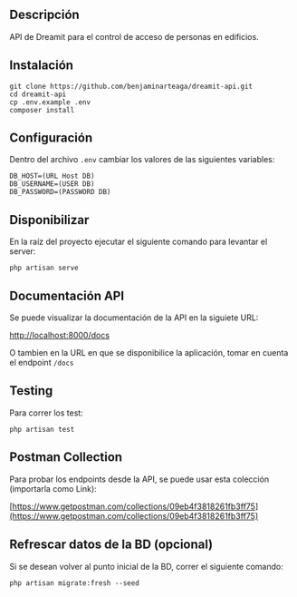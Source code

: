 ## Descripción

API de Dreamit para el control de acceso de personas en edificios.

## Instalación

	git clone https://github.com/benjaminarteaga/dreamit-api.git
	cd dreamit-api
	cp .env.example .env
	composer install

## Configuración

Dentro del archivo `.env` cambiar los valores de las siguientes variables:

	DB_HOST=(URL Host DB)
	DB_USERNAME=(USER DB)
	DB_PASSWORD=(PASSWORD DB)

## Disponibilizar

En la raíz del proyecto ejecutar el siguiente comando para levantar el server:

	php artisan serve

## Documentación API

Se puede visualizar la documentación de la API en la siguiete URL:

[http://localhost:8000/docs](http://localhost:8000/docs)

O tambien en la URL en que se disponibilice la aplicación, tomar en cuenta el endpoint `/docs`

## Testing

Para correr los test:

	php artisan test

## Postman Collection

Para probar los endpoints desde la API, se puede usar esta colección (importarla como Link):

[https://www.getpostman.com/collections/09eb4f3818261fb3ff75](https://www.getpostman.com/collections/09eb4f3818261fb3ff75)

## Refrescar datos de la BD (opcional)

Si se desean volver al punto inicial de la BD, correr el siguiente comando:

	php artisan migrate:fresh --seed